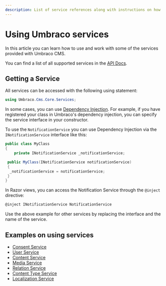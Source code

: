```yaml
---
description: List of service references along with instructions on how to use them, as well as some examples for better understanding.
---
```


# Using Umbraco services

In this article you can learn how to use and work with some of the services provided with Umbraco CMS.

You can find a list of all supported services in the [API Docs](https://apidocs.umbraco.com/v14/csharp/api/Umbraco.Cms.Core.Services.html).

## Getting a Service

All services can be accessed with the following using statement:

```csharp
using Umbraco.Cms.Core.Services;
```

In some cases, you can use [Dependency Injection](https://learn.microsoft.com/en-us/dotnet/core/extensions/dependency-injection). For example, if you have registered your class in Umbraco's dependency injection, you can specify the service interface in your constructor.

To use the `NotificationService` you can use Dependency Injection via the `INotificationService` interface like this:

```csharp
public class MyClass
{
    private INotificationService _notificationService;

 public MyClass(INotificationService notificationService)
 {
  _notificationService = notificationService;
 }
}
```

In Razor views, you can access the Notification Service through the `@inject` directive:

```csharp
@inject INotificationService NotificationService
```

Use the above example for other services by replacing the interface and the name of the service.

## Examples on using services

* [Consent Service](./consentservice.md)
* [User Service](./managing-users.md)
* [Content Service](./create-content-programmatically.md)
* [Media Service](./mediaservice.md)
* [Relation Service](./relationservice.md)
* [Content Type Service](./retrieving-content-types.md)
* [Localization Service](./retrieving-languages.md)
